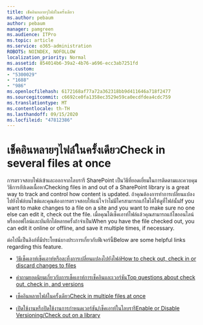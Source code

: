```yaml
---
title: เช็คอินหลายๆไฟล์ในครั้งเดียว
ms.author: pebaum
author: pebaum
manager: pamgreen
ms.audience: ITPro
ms.topic: article
ms.service: o365-administration
ROBOTS: NOINDEX, NOFOLLOW
localization_priority: Normal
ms.assetid: 854014b6-39a2-4b76-a696-ecc3ab7251fd
ms.custom:
- "5300029"
- "1688"
- "986"
ms.openlocfilehash: 6172168af77a72a362318bb9d411646a718f2477
ms.sourcegitcommit: c6692ce0fa1358ec3529e59ca0ecdfdea4cdc759
ms.translationtype: MT
ms.contentlocale: th-TH
ms.lasthandoff: 09/15/2020
ms.locfileid: "47812386"
---
```

# <a name="check-in-several-files-at-once"></a><span data-ttu-id="a9084-102">เช็คอินหลายๆไฟล์ในครั้งเดียว</span><span class="sxs-lookup"><span data-stu-id="a9084-102">Check in several files at once</span></span>

<span data-ttu-id="a9084-103">การตรวจสอบไฟล์เข้าและออกจากไลบรารี SharePoint เป็นวิธีที่ยอดเยี่ยมในการติดตามและควบคุมวิธีการอัปเดตเนื้อหา</span><span class="sxs-lookup"><span data-stu-id="a9084-103">Checking files in and out of a SharePoint library is a great way to track and control how content is updated.</span></span> <span data-ttu-id="a9084-104">ถ้าคุณต้องการทำการเปลี่ยนแปลงไปยังไฟล์บนไซต์และคุณต้องการตรวจสอบให้แน่ใจว่าไม่มีใครสามารถแก้ไขได้ให้ดูที่ไฟล์นั้น</span><span class="sxs-lookup"><span data-stu-id="a9084-104">If you want to make changes to a file on a site and you want to make sure no one else can edit it, check out the file.</span></span> <span data-ttu-id="a9084-105">เมื่อคุณได้เช็คเอาท์ไฟล์แล้วคุณสามารถแก้ไขออนไลน์หรือออฟไลน์และบันทึกได้หลายครั้งถ้าจำเป็น</span><span class="sxs-lookup"><span data-stu-id="a9084-105">When you have the file checked out, you can edit it online or offline, and save it multiple times, if necessary.</span></span>

<span data-ttu-id="a9084-106">ต่อไปนี้เป็นลิงก์ที่มีประโยชน์บางประการเกี่ยวกับฟีเจอร์นี้</span><span class="sxs-lookup"><span data-stu-id="a9084-106">Below are some helpful links regarding this feature.</span></span>

- [<span data-ttu-id="a9084-107">วิธีเช็คเอาท์เช็คเอาท์หรือละทิ้งการเปลี่ยนแปลงไปยังไฟล์</span><span class="sxs-lookup"><span data-stu-id="a9084-107">How to check out, check in or discard changes to files</span></span>](https://support.office.com/article/check-out-check-in-or-discard-changes-to-files-in-a-library-7e2c12a9-a874-4393-9511-1378a700f6de)

- [<span data-ttu-id="a9084-108">คำถามยอดนิยมเกี่ยวกับการเช็คเอาท์การเช็คอินและเวอร์ชัน</span><span class="sxs-lookup"><span data-stu-id="a9084-108">Top questions about check out, check in, and versions</span></span>](https://support.office.com/article/Top-questions-about-check-out-check-in-and-versions-7E941339-E972-4C7A-A79A-80A1FCF84076)

- [<span data-ttu-id="a9084-109">เช็คอินหลายไฟล์ในครั้งเดียว</span><span class="sxs-lookup"><span data-stu-id="a9084-109">Check in multiple files at once</span></span>](https://support.office.com/article/check-out-check-in-or-discard-changes-to-files-in-a-library-7e2c12a9-a874-4393-9511-1378a700f6de)

- [<span data-ttu-id="a9084-110">เปิดใช้งานหรือปิดใช้งานการกำหนดเวอร์ชัน/เช็คเอาท์ในไลบรารี</span><span class="sxs-lookup"><span data-stu-id="a9084-110">Enable or Disable Versioning/Check out on a library</span></span>](https://support.office.com/article/enable-and-configure-versioning-for-a-list-or-library-1555d642-23ee-446a-990a-bcab618c7a37)

  
